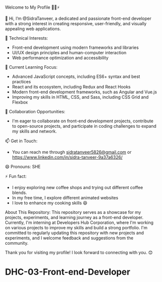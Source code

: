 
Welcome to My Profile 👋💞️⚡

👋 Hi, I’m @SidraTanveer, a dedicated and passionate front-end developer with a strong interest in creating responsive, user-friendly, and visually appealing web applications.

👀 Technical Interests:
- Front-end development using modern frameworks and libraries
- UI/UX design principles and human-computer interaction
- Web performance optimization and accessibility

🌱 Current Learning Focus:
- Advanced JavaScript concepts, including ES6+ syntax and best practices
- React and its ecosystem, including Redux and React Hooks
- Modern front-end development frameworks, such as Angular and Vue.js
- Improving my skills in HTML, CSS, and Sass, including CSS Grid and Flexbox

💞️ Collaboration Opportunities:
- I'm eager to collaborate on front-end development projects, contribute to open-source projects,
  and participate in coding challenges to expand my skills and network.
  
📫 Get in Touch:
- You can reach me through sidratanveer5826@gmail.com or https://www.linkedin.com/in/sidra-tanveer-9a37a6326/

😄 Pronouns: SHE

⚡ Fun fact:
- I enjoy exploring new coffee shops and trying out different coffee blends.
- In my free time, I explore different animated websites  
- I love to enhance my cooking skills 😄


About This Repository: 
This repository serves as a showcase for my projects, experiments, and learning journey as a front-end developer. Currently, I'm interning at Developers Hub Corporation, where I'm working on various projects to improve my skills and build a strong portfolio. I'm committed to regularly updating this repository with new projects and experiments, and I welcome feedback and suggestions from the community.

Thank you for visiting my profile! I look forward to connecting with you. 😊                                                                                                             

# DHC-03-Front-end-Developer
